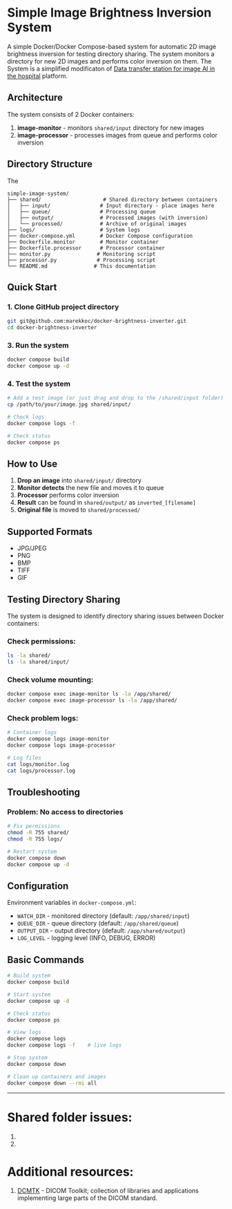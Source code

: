 # Simple Image Brightness Inversion System

A simple Docker/Docker Compose-based system for automatic 2D image brightness inversion for testing directory sharing. The system monitors a directory for new 2D images and performs color inversion on them. The System is a simplified modificaton of [Data transfer station for image AI in the hospital](https://github.com/HaukeBartsch/data-transfer-station/tree/main) platform. 

## Architecture

The system consists of 2 Docker containers:

1. **image-monitor** - monitors `shared/input` directory for new images
2. **image-processor** - processes images from queue and performs color inversion

## Directory Structure
The
```
simple-image-system/
├── shared/                    # Shared directory between containers
│   ├── input/                # Input directory - place images here
│   ├── queue/                # Processing queue
│   ├── output/               # Processed images (with inversion)
│   └── processed/            # Archive of original images
├── logs/                     # System logs
├── docker-compose.yml        # Docker Compose configuration
├── Dockerfile.monitor        # Monitor container
├── Dockerfile.processor      # Processor container
├── monitor.py               # Monitoring script
├── processor.py             # Processing script
└── README.md               # This documentation
```

## Quick Start

### 1. Clone GitHub project directory

```bash
git git@github.com:marekkoc/docker-brightness-inverter.git
cd docker-brightness-inverter
```

### 3. Run the system

```bash
docker compose build
docker compose up -d
```

### 4. Test the system

```bash
# Add a test image (or just drag and drop to the /shared/input folder) 
cp /path/to/your/image.jpg shared/input/

# Check logs
docker compose logs -f

# Check status
docker compose ps
```

## How to Use

1. **Drop an image** into `shared/input/` directory
2. **Monitor detects** the new file and moves it to queue
3. **Processor** performs color inversion
4. **Result** can be found in `shared/output/` as `inverted_[filename]`
5. **Original file** is moved to `shared/processed/`

## Supported Formats

- JPG/JPEG
- PNG
- BMP
- TIFF
- GIF

## Testing Directory Sharing

The system is designed to identify directory sharing issues between Docker containers:

### Check permissions:
```bash
ls -la shared/
ls -la shared/input/
```

### Check volume mounting:
```bash
docker compose exec image-monitor ls -la /app/shared/
docker compose exec image-processor ls -la /app/shared/
```

### Check problem logs:
```bash
# Container logs
docker compose logs image-monitor
docker compose logs image-processor

# Log files
cat logs/monitor.log
cat logs/processor.log
```

## Troubleshooting

### Problem: No access to directories
```bash
# Fix permissions
chmod -R 755 shared/
chmod -R 755 logs/

# Restart system
docker compose down
docker compose up -d
```

## Configuration

Environment variables in `docker-compose.yml`:

- `WATCH_DIR` - monitored directory (default: `/app/shared/input`)
- `QUEUE_DIR` - queue directory (default: `/app/shared/queue`)
- `OUTPUT_DIR` - output directory (default: `/app/shared/output`)
- `LOG_LEVEL` - logging level (INFO, DEBUG, ERROR)

## Basic Commands

```bash
# Build system
docker compose build

# Start system
docker compose up -d

# Check status
docker compose ps

# View logs
docker compose logs
docker compose logs -f    # live logs

# Stop system
docker compose down

# Clean up containers and images
docker compose down --rmi all
```

---
# Shared folder issues:
1. 
2.

# Additional resources:
1. [DCMTK](https://dcmtk.org/en/) - DICOM Toolkit; collection of libraries and applications implementing large parts of the DICOM standard.
